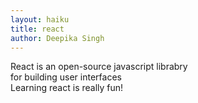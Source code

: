 ```yaml
---
layout: haiku
title: react
author: Deepika Singh
---
```


React is an open-source javascript librabry<br>
for building user interfaces<br>
Learning react is really fun!
